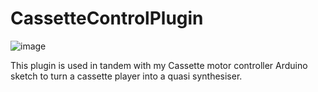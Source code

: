 # CassetteControlPlugin
![image](https://user-images.githubusercontent.com/38728500/129430722-c31fdc27-cd7e-4fee-9fb3-c116b7a4cc07.png)

This plugin is used in tandem with my Cassette motor controller Arduino sketch to turn a cassette player into a quasi synthesiser.
